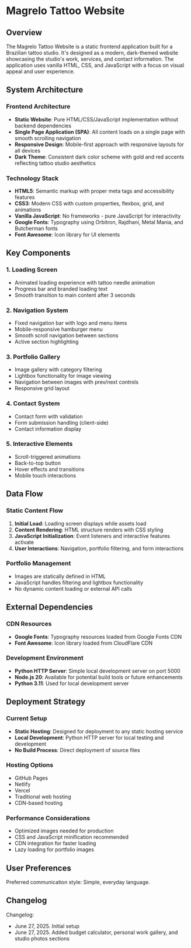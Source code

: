 # Magrelo Tattoo Website

## Overview

The Magrelo Tattoo Website is a static frontend application built for a Brazilian tattoo studio. It's designed as a modern, dark-themed website showcasing the studio's work, services, and contact information. The application uses vanilla HTML, CSS, and JavaScript with a focus on visual appeal and user experience.

## System Architecture

### Frontend Architecture
- **Static Website**: Pure HTML/CSS/JavaScript implementation without backend dependencies
- **Single Page Application (SPA)**: All content loads on a single page with smooth scrolling navigation
- **Responsive Design**: Mobile-first approach with responsive layouts for all devices
- **Dark Theme**: Consistent dark color scheme with gold and red accents reflecting tattoo studio aesthetics

### Technology Stack
- **HTML5**: Semantic markup with proper meta tags and accessibility features
- **CSS3**: Modern CSS with custom properties, flexbox, grid, and animations
- **Vanilla JavaScript**: No frameworks - pure JavaScript for interactivity
- **Google Fonts**: Typography using Orbitron, Rajdhani, Metal Mania, and Butcherman fonts
- **Font Awesome**: Icon library for UI elements

## Key Components

### 1. Loading Screen
- Animated loading experience with tattoo needle animation
- Progress bar and branded loading text
- Smooth transition to main content after 3 seconds

### 2. Navigation System
- Fixed navigation bar with logo and menu items
- Mobile-responsive hamburger menu
- Smooth scroll navigation between sections
- Active section highlighting

### 3. Portfolio Gallery
- Image gallery with category filtering
- Lightbox functionality for image viewing
- Navigation between images with prev/next controls
- Responsive grid layout

### 4. Contact System
- Contact form with validation
- Form submission handling (client-side)
- Contact information display

### 5. Interactive Elements
- Scroll-triggered animations
- Back-to-top button
- Hover effects and transitions
- Mobile touch interactions

## Data Flow

### Static Content Flow
1. **Initial Load**: Loading screen displays while assets load
2. **Content Rendering**: HTML structure renders with CSS styling
3. **JavaScript Initialization**: Event listeners and interactive features activate
4. **User Interactions**: Navigation, portfolio filtering, and form interactions

### Portfolio Management
- Images are statically defined in HTML
- JavaScript handles filtering and lightbox functionality
- No dynamic content loading or external API calls

## External Dependencies

### CDN Resources
- **Google Fonts**: Typography resources loaded from Google Fonts CDN
- **Font Awesome**: Icon library loaded from CloudFlare CDN

### Development Environment
- **Python HTTP Server**: Simple local development server on port 5000
- **Node.js 20**: Available for potential build tools or future enhancements
- **Python 3.11**: Used for local development server

## Deployment Strategy

### Current Setup
- **Static Hosting**: Designed for deployment to any static hosting service
- **Local Development**: Python HTTP server for local testing and development
- **No Build Process**: Direct deployment of source files

### Hosting Options
- GitHub Pages
- Netlify
- Vercel
- Traditional web hosting
- CDN-based hosting

### Performance Considerations
- Optimized images needed for production
- CSS and JavaScript minification recommended
- CDN integration for faster loading
- Lazy loading for portfolio images

## User Preferences

Preferred communication style: Simple, everyday language.

## Changelog

Changelog:
- June 27, 2025. Initial setup
- June 27, 2025. Added budget calculator, personal work gallery, and studio photos sections